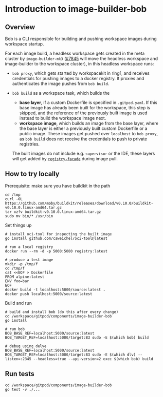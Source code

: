 # Introduction to image-builder-bob

## Overview

Bob is a CLI responsible for building and pushing workspace images during workspace startup.

For each image build, a headless workspace gets created in the meta cluster by `image-builder-mk3` ([#7845](https://github.com/gitpod-io/gitpod/issues/7845) will move the headless workspace and image-builder to the workspace cluster), in this headless workspace runs:
- `bob proxy`, which gets started by workspacekit in ring1, and receives credentials for pushing images to a docker registry. It proxies and authenticates the image pushes from `bob build`.
- `bob build` as a workspace task, which builds the
  - **base layer**, if a custom Dockerfile is specified in `.gitpod.yaml`. If this base image has already been built for the workspace, this step is skipped, and the reference of the previously built image is used instead to build the workspace image next.
  - **workspace image**, which builds an image from the base layer, where the base layer is either a previously built custom Dockerfile or a public image.
  These images get pushed over `localhost` to `bob proxy`, as `bob build` does not receive the credentials to push to private registries.

  The built images do not include e.g. `supervisor` or the IDE, these layers will get added by [`registry-facade`](../registry-facade/README.md) during image pull.

## How to try locally

Prerequisite: make sure you have buildkit in the path
```console
cd /tmp
curl -OL https://github.com/moby/buildkit/releases/download/v0.10.0/buildkit-v0.10.0.linux-amd64.tar.gz
tar xzfv buildkit-v0.10.0.linux-amd64.tar.gz
sudo mv bin/* /usr/bin
```

Set things up
```console
# install oci-tool for inspecting the built image
go install github.com/csweichel/oci-tool@latest

# run a local registry
docker run --rm -d -p 5000:5000 registry:latest

# produce a test image
mkdir -p /tmp/f
cd /tmp/f
cat <<EOF > Dockerfile
FROM alpine:latest
ENV foo=bar
EOF
docker build -t localhost:5000/source:latest .
docker push localhost:5000/source:latest
```

Build and run
```console
# build and install bob (do this after every change)
cd /workspace/gitpod/components/image-builder-bob
go install

# run bob
BOB_BASE_REF=localhost:5000/source:latest BOB_TARGET_REF=localhost:5000/target:83 sudo -E $(which bob) build

# debug using delve
BOB_BASE_REF=localhost:5000/source:latest BOB_TARGET_REF=localhost:5000/target:83 sudo -E $(which dlv) --listen=:2345 --headless=true --api-version=2 exec $(which bob) build
```

## Run tests

```console
cd /workspace/gitpod/components/image-builder-bob
go test -v ./...
```
